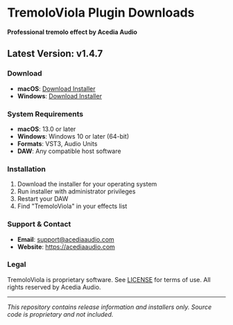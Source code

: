 # TremoloViola Plugin Downloads

**Professional tremolo effect by Acedia Audio**

## Latest Version: v1.4.7

### Download
- **macOS**: [Download Installer](https://acediaaudio.com/b/tremolo-viola)  
- **Windows**: [Download Installer](https://acediaaudio.com/b/tremolo-viola)

### System Requirements
- **macOS**: 13.0 or later
- **Windows**: Windows 10 or later (64-bit)
- **Formats**: VST3, Audio Units
- **DAW**: Any compatible host software

### Installation
1. Download the installer for your operating system
2. Run installer with administrator privileges  
3. Restart your DAW
4. Find "TremoloViola" in your effects list

### Support & Contact
- **Email**: support@acediaaudio.com
- **Website**: https://acediaaudio.com

### Legal
TremoloViola is proprietary software. See [LICENSE](LICENSE) for terms of use.
All rights reserved by Acedia Audio.

---
*This repository contains release information and installers only. 
Source code is proprietary and not included.*
